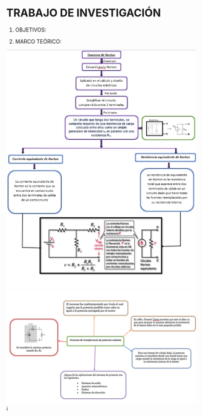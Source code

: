 #  TRABAJO DE INVESTIGACIÓN

1. OBJETIVOS:


2. MARCO TEÓRICO:



![](https://github.com/andressanttos/Producto_U1/blob/main/img/marco%206.png)
![](https://github.com/andressanttos/Producto_U1/blob/main/img/marco%207.png)
¡[](https://github.com/andressanttos/Producto_U1/blob/main/img/marco%208.png)
